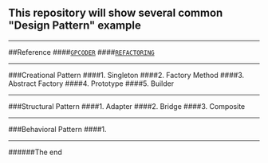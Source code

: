 ## This repository will show several common "Design Pattern" example
***
##Reference
####[`GPCODER`](https://gpcoder.com)
####[`REFACTORING`](https://refactoring.guru)
***
###Creational Pattern
####1. Singleton
####2. Factory Method
####3. Abstract Factory
####4. Prototype
####5. Builder

***
###Structural Pattern
####1. Adapter
####2. Bridge
####3. Composite
***
###Behavioral Pattern
####1. 
***
######The end
